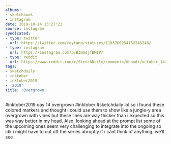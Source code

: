 ```yaml
---
albums:
- sketchbook
- instagram
date: 2019-10-14 15:27:22
source: instagram
syndicated:
- type: twitter
  url: https://twitter.com/roytang/statuses/1183766254152245248/
- type: instagram
  url: https://instagram.com/p/B3mmdjfBMIP/
- type: reddit
  url: https://www.reddit.com/r/SketchDaily/comments/dhnxdi/october_14th_thanksgiving/f3t3zyl/
tags:
- sketchdaily
- inktober
- inktober2019
- '2019'
title: 'Overgrown'
---
```


#inktober2019 day 14 overgrown #inktober #sketchdaily lol so i found these colored markers and thought i could use them to show like a jungle-y area overgrown with vines but these lines are way thicker than i expected so this was way better in my head. Also, looking ahead at the prompt list some of the upcoming ones seem very challenging to integrate into the ongoing so idk i might have to cut off the series abruptly if i cant think of anything, we’ll see